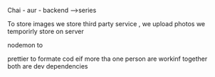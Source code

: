 Chai - aur - backend -->series

To store images we store third party service , we upload photos we temporirly store on server 

nodemon to 

prettier  to formate cod eif more tha one person are workinf together  
both are dev dependencies 

